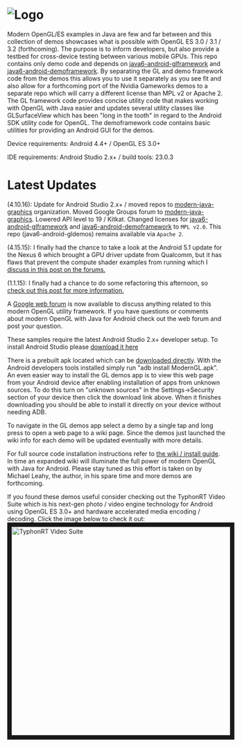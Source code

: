 
![Logo](http://i.imgur.com/AapyXg5.png "Logo")
============================
Modern OpenGL/ES examples in Java are few and far between and this collection of demos showcases what is possible with OpenGL ES 3.0 / 3.1 / 3.2 (forthcoming). The purpose is to inform developers, but also provide a testbed for cross-device testing between various mobile GPUs. This repo contains only demo code and depends on <a href="https://github.com/modern-java-graphics/java6-android-glframework" target="_blank">java6-android-glframework</a> and <a href="https://github.com/modern-java-graphics/java6-android-demoframework" target="_blank">java6-android-demoframework</a>. By separating the GL and demo framework code from the demos this allows you to use it separately as you see fit and also allow for a forthcoming port of the Nvidia Gameworks demos to a separate repo which will carry a different license than MPL v2 or Apache 2. The GL framework code provides concise utility code that makes working with OpenGL with Java easier and updates several utility classes like GLSurfaceView which has been "long in the tooth" in regard to the Android SDK utility code for OpenGL. The demoframework code contains basic utilities for providing an Android GUI for the demos. 

Device requirements: Android 4.4+ / OpenGL ES 3.0+ 

IDE requirements: Android Studio 2.x+ / build tools: 23.0.3

Latest Updates
========
(4.10.16): Update for Android Studio 2.x+ / moved repos to [modern-java-graphics](https://github.com/modern-java-graphics) organization. Moved Google Groups forum to <a href="https://groups.google.com/forum/#!forum/modern-java-graphics" target="_blank">modern-java-graphics</a>. Lowered API level to 19 / Kitkat. Changed licenses for [java6-android-glframework](https://github.com/modern-java-graphics/java6-android-glframework) and [java6-android-demoframework](https://github.com/modern-java-graphics/java6-android-demoframework) to `MPL v2.0`. This repo (java6-android-gldemos) remains available via `Apache 2`.

(4.15.15): I finally had the chance to take a look at the Android 5.1 update for the Nexus 6 which brought a GPU driver update from Qualcomm, but it has flaws that prevent the compute shader examples from running which I 
<a href="https://groups.google.com/forum/#!topic/modern-java-graphics/e28OM-h7Kpw" target="_blank">discuss in this post on the forums.</a>

(1.1.15): I finally had a chance to do some refactoring this afternoon, so 
<a href="https://groups.google.com/forum/#!topic/modern-java-graphics/cKGEl9X-cpU" target="_blank">check out this post for more information.</a>

A <a href="https://groups.google.com/forum/#!forum/modern-java-graphics" target="_blank">Google web forum</a> is now available to discuss anything related to this modern OpenGL utility framework. If you have questions or comments about modern OpenGL with Java for Android check out the web forum and post your question. 

These samples require the latest Android Studio 2.x+ developer setup. To install Android Studio please <a href="http://developer.android.com/sdk/index.html" target="_blank">download it here</a>

There is a prebuilt apk located which can be [downloaded directly](https://github.com/modern-java-graphics/java6-android-gldemos/raw/master/prebuilt-apk/ModernGL.apk). With the Android developers tools installed simply run "adb install ModernGL.apk". An even easier way to install the GL demos app is to view this web page from your Android device after enabling installation of apps from unknown sources. To do this turn on "unknown sources" in the Settings->Security section of your device then click the download link above. When it finishes downloading you should be able to install it directly on your device without needing ADB.

To navigate in the GL demos app select a demo by a single tap and long press to open a web page to a wiki page. Since the demos just launched the wiki info for each demo will be updated eventually with more details. 

For full source code installation instructions refer to <a href="https://github.com/modern-java-graphics/java6-android-gldemos/wiki/installation" target="_blank">the wiki / install guide</a>. In time an expanded wiki will illuminate the full power of modern OpenGL with Java for Android. Please stay tuned as this effort is taken on by Michael Leahy, the author, in his spare time and more demos are forthcoming.

If you found these demos useful consider checking out the TyphonRT Video Suite which is his next-gen photo / video engine technology for Android using OpenGL ES 3.0+ and hardware accelerated media encoding / decoding. Click the image below to check it out:
<a href="http://www.typhonvideo.com/" target="_blank"><img src="http://i.imgur.com/gWh4A8M.png" 
alt="TyphonRT Video Suite" width="850" height="480" border="10" /></a>
